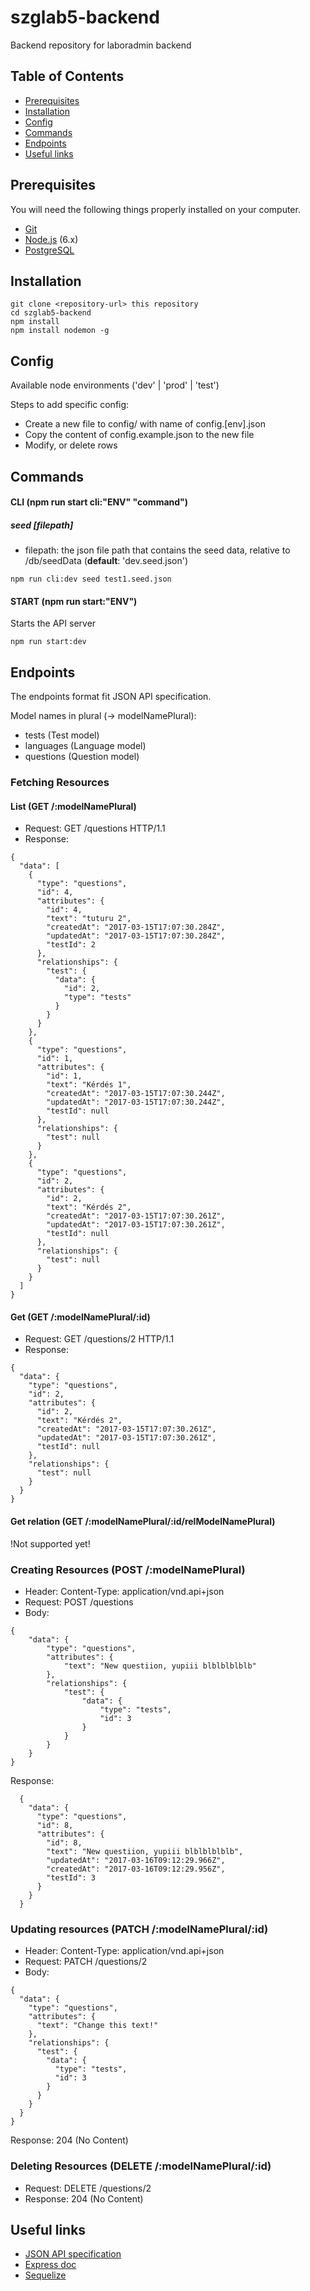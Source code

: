 # szglab5-backend

Backend repository for laboradmin backend

## Table of Contents
- [Prerequisites](#prerequisites)
- [Installation](#installation)
- [Config](#config)
- [Commands](#commands)
- [Endpoints](#endpoints)
- [Useful links](#useful-links)

## Prerequisites

You will need the following things properly installed on your computer.

* [Git](https://git-scm.com/)
* [Node.js](https://nodejs.org/) (6.x)
* [PostgreSQL](https://www.postgresql.org/)

## Installation

```
git clone <repository-url> this repository
cd szglab5-backend
npm install
npm install nodemon -g
```

## Config
Available node environments ('dev' | 'prod' | 'test')

Steps to add specific config:
* Create a new file to config/ with name of config.[env].json 
* Copy the content of config.example.json to the new file
*  Modify, or delete rows

## Commands
#### CLI (npm run start cli:"ENV" "command")
##### seed [filepath]
* filepath: the json file path that contains the seed data, relative to /db/seedData (__default__: 'dev.seed.json')

```
npm run cli:dev seed test1.seed.json
```

#### START (npm run start:"ENV")
Starts the API server
```
npm run start:dev
```

## Endpoints
The endpoints format fit JSON API specification.

Model names in plural (-> modelNamePlural):
* tests (Test model)
* languages (Language model)
* questions (Question model)

### Fetching Resources
#### List (GET /:modelNamePlural)
* Request: GET /questions HTTP/1.1
* Response:
```
{
  "data": [
    {
      "type": "questions",
      "id": 4,
      "attributes": {
        "id": 4,
        "text": "tuturu 2",
        "createdAt": "2017-03-15T17:07:30.284Z",
        "updatedAt": "2017-03-15T17:07:30.284Z",
        "testId": 2
      },
      "relationships": {
        "test": {
          "data": {
            "id": 2,
            "type": "tests"
          }
        }
      }
    },
    {
      "type": "questions",
      "id": 1,
      "attributes": {
        "id": 1,
        "text": "Kérdés 1",
        "createdAt": "2017-03-15T17:07:30.244Z",
        "updatedAt": "2017-03-15T17:07:30.244Z",
        "testId": null
      },
      "relationships": {
        "test": null
      }
    },
    {
      "type": "questions",
      "id": 2,
      "attributes": {
        "id": 2,
        "text": "Kérdés 2",
        "createdAt": "2017-03-15T17:07:30.261Z",
        "updatedAt": "2017-03-15T17:07:30.261Z",
        "testId": null
      },
      "relationships": {
        "test": null
      }
    }
  ]
}
```
#### Get (GET /:modelNamePlural/:id)
* Request: GET /questions/2 HTTP/1.1
* Response:
```
{
  "data": {
    "type": "questions",
    "id": 2,
    "attributes": {
      "id": 2,
      "text": "Kérdés 2",
      "createdAt": "2017-03-15T17:07:30.261Z",
      "updatedAt": "2017-03-15T17:07:30.261Z",
      "testId": null
    },
    "relationships": {
      "test": null
    }
  }
}
```
#### Get relation (GET /:modelNamePlural/:id/relModelNamePlural)
!Not supported yet!

### Creating Resources (POST /:modelNamePlural)
* Header: Content-Type: application/vnd.api+json
* Request: POST /questions
* Body:
```
{
	"data": {
		"type": "questions",
		"attributes": {
			"text": "New questiion, yupiii blblblblblb"
		},
		"relationships": {
			"test": {
				"data": {
					"type": "tests",
					"id": 3
				}
			}
		}
	}
}
```
Response:
```
  {
    "data": {
      "type": "questions",
      "id": 8,
      "attributes": {
        "id": 8,
        "text": "New questiion, yupiii blblblblblb",
        "updatedAt": "2017-03-16T09:12:29.966Z",
        "createdAt": "2017-03-16T09:12:29.956Z",
        "testId": 3
      }
    }
  }
```

### Updating resources (PATCH /:modelNamePlural/:id)
* Header: Content-Type: application/vnd.api+json
* Request: PATCH /questions/2
* Body:
```
{
  "data": {
    "type": "questions",
    "attributes": {
      "text": "Change this text!"
    },
    "relationships": {
      "test": {
        "data": {
          "type": "tests",
          "id": 3
        }
      }
    }
  }
}
```
Response: 204 (No Content)

### Deleting Resources (DELETE /:modelNamePlural/:id)
* Request: DELETE /questions/2
* Response: 204 (No Content)


## Useful links

* [JSON API specification](http://jsonapi.org/format/)
* [Express doc](https://expressjs.com/en/4x/api.html)
* [Sequelize](http://docs.sequelizejs.com/en/v3/)
